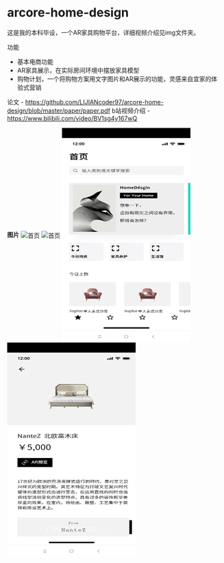 # arcore-home-design
这是我的本科毕设，一个AR家具购物平台，详细视频介绍见img文件夹。

功能
- 基本电商功能
- AR家具展示，在实际房间环境中摆放家具模型
- 购物计划，一个将购物方案用文字图片和AR展示的功能，灵感来自宜家的体验式营销

论文 - https://github.com/LIJIANcoder97/arcore-home-design/blob/master/paper/paper.pdf
b站视频介绍 - https://www.bilibili.com/video/BV1sg4y167wQ

 **图片**
<img src="https://github.com/LIJIANcoder97/arcore-home-design/blob/master/imge/show1.gif" width="300" height="500" alt="首页" align=center>
<img src="https://github.com/LIJIANcoder97/arcore-home-design/blob/master/imge/show2.gif" width="300" height="500" alt="首页" align=center>
<img src="https://github.com/LIJIANcoder97/arcore-home-design/blob/master/imge/z.png" width="300" height="500" alt="首页" align=center>
<img src="https://github.com/LIJIANcoder97/arcore-home-design/blob/master/imge/s.png" width="300" height="500" alt="首页" align=center>

